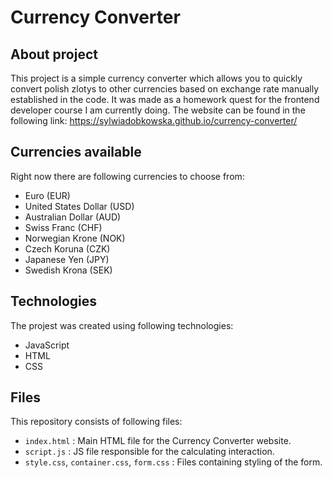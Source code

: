﻿# Currency Converter
 ## About project
 This project is a simple currency converter which allows you to quickly convert polish zlotys to other currencies based on exchange rate manually established in the code. It was made as a homework quest for the frontend developer course I am currently doing. The website can be found in the following link: https://sylwiadobkowska.github.io/currency-converter/
 
## Currencies available
Right now there are following currencies to choose from:
- Euro (EUR)
- United States Dollar (USD)
- Australian Dollar (AUD)
- Swiss Franc (CHF)
- Norwegian Krone (NOK)
- Czech Koruna (CZK)
- Japanese Yen (JPY)
- Swedish Krona (SEK)

## Technologies
The projest was created using following technologies:
- JavaScript
- HTML
- CSS

## Files
This repository consists of following files:
- `index.html` : Main HTML file for the Currency Converter website.
- `script.js` : JS file responsible for the calculating interaction.
- `style.css`, `container.css`, `form.css` : Files containing styling of the form.
